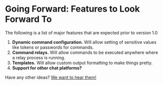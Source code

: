 # Going Forward: Features to Look Forward To

The following is a list of major features that are expected prior to version 1.0

1. **Dynamic command configuration.** Will allow setting of sensitive values like tokens or passwords for commands.
1. **Command relays.** Will allow commands to be executed anywhere where a relay process is running.
1. **Templates.** Will allow custom output formatting to make things pretty.
1. **Support for other chat platforms?**

Have any other ideas? [We want to hear them!](https://github.com/getgort/gort/issues)